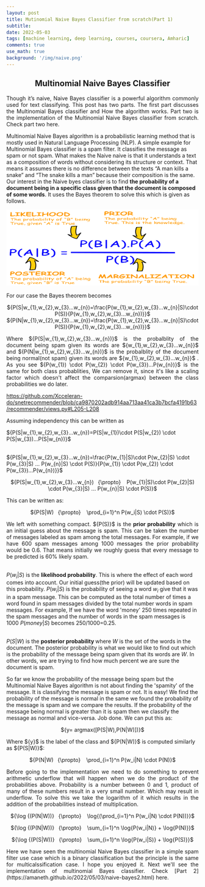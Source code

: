 ```yaml
---
layout: post
title: Mutinomial Naive Bayes Classifier from scratch(Part 1)
subtitle: 
date: 2022-05-03
tags: [machine learning, deep learning, courses, coursera, Amharic]
comments: true
use_math: true
background: '/img/naive.png'
---
```





<center><h2>Multinomial Naive Bayes Classifier</h2></center>
<p style="text-align: justify;">Though it’s naive,  Naive Bayes classifier is a powerful algorithm commonly used for text classifying. This post has two parts. The first part discusses the Multinomial Bayes classifier and How the algorithm works. Part two is the implementation of the Multinomial Naive Bayes classifier from scratch. Check part two here.<br />

Multinomial Naive Bayes algorithm is a probabilistic learning method that is mostly used in Natural Language Processing (NLP). A simple example for Multinomial Bayes classifier is a spam filter. It classifies the message as spam or not spam. What makes the Naive naive is that it understands a text as a composition of words without considering its structure or context. That means it assumes there is no difference between the texts “A man kills a snake” and “The snake kills a man” because their composition is the same.<br />
Our interest in the Naive byes classifier is to find <strong>the probability of a document being in a specific class given that the document is composed of some words</strong>. It uses the Bayes theorem to solve this which is given as follows. </p>
<p align="center"> <img src="/img/bayes.png" alt="drawing" width="600" height="200"/> </p>

 For our case the Bayes theorem becomes 
 <center>${P(S|w_{1},w_{2},w_{3}...w_{n})=\frac{P(w_{1},w_{2},w_{3}...w_{n}|S)\cdot P(S)}{P(w_{1},w_{2},w_{3}...w_{n})}}$</center>
 <center>${P(N|w_{1},w_{2},w_{3}...w_{n})=\frac{P(w_{1},w_{2},w_{3}...w_{n}|S)\cdot P(S)}{P(w_{1},w_{2},w_{3}...w_{n})}}$</center>

 <p style="text-align: justify;">Where ${P(S|w_{1},w_{2},w_{3}...w_{n})}$ is the probalblity of the document being spam given its words are ${w_{1},w_{2},w_{3}...w_{n}}$   and ${P(N|w_{1},w_{2},w_{3}...w_{n})}$ is the probalblity of the document being normal(not spam) given its words are ${w_{1},w_{2},w_{3}...w_{n}}$ .
 As you see ${P(w_{1}) \cdot P(w_{2}) \cdot P(w_{3})...P(w_{n})}$ is the same for both class probablities, We can remove it, since it's like a scaling factor which doesn't affect the comparsion(argmax) between the class probabilities we do later. 

 https://github.com/Xcceleran-do/snetrecommender/blob/ca9870202adb914aa713aa41ca3b7bcfa4191b63/recommender/views.py#L205-L208

 Assuming independency this can be written as</p>

 
  
<p style="text-align: left;">${P(S|w_{1},w_{2},w_{3}...w_{n})=P(S|w_{1})\cdot P(S|w_{2}) \cdot P(S|w_{3})...P(S|w_{n})}$ <br /><br />

${P(S|w_{1},w_{2},w_{3}...w_{n})=\frac{P(w_{1}|S)\cdot P(w_{2}|S) \cdot P(w_{3}|S) ... P(w_{n}|S) \cdot P(S)}{P(w_{1}) \cdot P(w_{2}) \cdot P(w_{3})...P(w_{n})}}$</p>
 


<p style="text-align: center;">${P(S|w_{1},w_{2},w_{3}...w_{n})&ensp; {\propto} &ensp; P(w_{1}|S)\cdot P(w_{2}|S) \cdot P(w_{3}|S) ... P(w_{n}|S) \cdot P(S)}$</p>

This can be written as:
<p style="text-align: center;">${P(S|W)&ensp; {\propto} &ensp; \prod_{i=1}^n P(w_i|S) \cdot P(S)}$</p>

<p style="text-align: justify;"> We left with something compact. ${P(S)}$ is the <strong>prior probability</strong> which is an initial guess about the message is spam. This can be taken the number of messages labeled as spam among the total messages. For example, if we have 600 spam messages among 1000 messages the prior probability would be 0.6. That means initially we roughly guess that  every message to be predicted is 60% likely spam. <br /><br />

${P(w_i|S)}$ is the <strong>likelihood probability</strong>. This is where the effect of each word comes into account. Our initial guess(the prior) will be updated based on this probability. ${P(w_i|S)}$ is the probability of seeing a word ${w_i}$ give that it was in a spam message. This can be computed as the total number of times a word found in spam messages divided by the total number words in spam messages. For example, If we have the word 'money' 250 times repeated in the spam messages and the number of words in the spam messages is 1000 ${P(money|S)}$ becomes 250/1000=0.25.<br /><br />

${P(S|W)}$ is the <strong>posterior probability </strong>where ${W}$ is the set of the words in the document. The posterior probability is what we would like to find out which is the probability of the message being spam given that its words are ${W}$. In other words, we are trying to find how much percent we are sure the document is spam.<br />

So far we know the probability of the message being spam but the Multinomial Naive Bayes algorithm is not about finding the 'spamity' of the message. It is classifying the message is spam or not. It is easy! We find the probability of the message is normal in the same we found the probability of the message is spam and we compare the results. If the probability of the message being normal is greater than it is spam then we classify the message as normal and vice-versa. Job done. We can put this as:</p>
<p style="text-align: center;">${y= argmax([P(S|W),P(N|W)])}$</p>
Where ${y}$ is the label of the class and ${P(N|W)}$ is computed similarly as ${P(S|W)}$:
<p style="text-align: center;">${P(N|W)&ensp; {\propto} &ensp; \prod_{i=1}^n P(w_i|N) \cdot P(N)}$</p>

<p style="text-align: justify;">Before going to the implementation we need to do something to prevent arithmetic underflow that will happen when we do the product of the probabilities above. Probability is a number between 0 and 1, product of many of these numbers result in a very small number. Which may result in underflow. To solve this we take the logarithm of it which results in the addition of the probabilities instead of multiplication. </p>
<p style="text-align: center;">${\log {(P(N|W))}&ensp; {\propto} &ensp; \log{(\prod_{i=1}^n P(w_i|N) \cdot P(N))}}$</p>
<p style="text-align: center;">${\log {(P(N|W))}&ensp; {\propto} &ensp; \sum_{i=1}^n \log{P(w_i|N)} + \log{P(N)}}$</p>
<p style="text-align: center;">${\log {(P(S|W))}&ensp; {\propto} &ensp; \sum_{i=1}^n \log{P(w_i|S)} + \log{P(S)}}$</p>

<p markdown="1" style="text-align: justify;">Here we have seen the multinomial Naive Bayes classifier in a simple spam filter use case which is a binary classification but the principle is the same for multicalssification case. 
I hope you enjoyed it. Next we'll see the implementation of multinomial Bayes classifier. Check [Part 2](https://amaneth.github.io/2022/05/03/naive-bayes2.html) here.
</p>


    